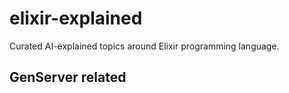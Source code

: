 # elixir-explained
Curated AI-explained topics around Elixir programming language.

## GenServer related